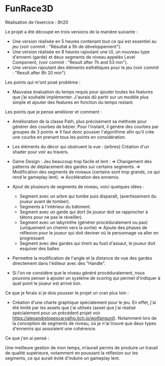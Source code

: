 # FunRace3D

Réalisation de l’exercice : 8h20 

Le projet a été découpé en trois versions de la manière suivante : 
 - Une version réalisée en 5 heures contenant tout ce qui est essentiel au jeu (voir commit : "Résultat a 5h de développement"). 
 - Une version réalisée en 8 heures rajoutant une UI, un nouveau type d'ennemi (garde) et deux segments de niveau appelés Level Component, (voir commit : "Result after 7h and 53 min").
 - Une version rajoutant des éléments esthétiques pour le jeu (voir commit : "Result after 8h 20 min").
 
Les points qui m'ont posé problème : 

 - Mauvaise évaluation du temps requis pour ajouter toutes les features que j’ai souhaité implémenter.
   J'aurais dû partir sur un modèle plus simple et ajouter des features en fonction du temps restant.

Les points que je pense améliorer et comment :

 - Amélioration de la classe Path, plus précisément sa méthode pour générer des courbes de bézier. 
   Pour l'instant, il génère des courbes par groupes de 3 points => Il faut donc pousser l'algorithme 
   afin qu'il crée une courbe en prenant tous les points en considération.

 - Les éléments du décor qui obstruent la vue : (arbres)
   Création d'un shader pour voir au travers.
   
 - Game Design :
   Jeu beaucoup trop facile et lent :
	 => Changement des patterns de déplacement des gardes sur certains segments.
	 => Modification des segments de niveaux (certains sont trop grands, ce qui rend le gameplay lent).
	 => Accélération des ennemis.
   
 - Ajout de plusieurs de segments de niveau, voici quelques idées :
    - Segment avec un arbre qui tombe puis disparaît, (avertissement du joueur avant de tomber).
	- Segments à l'intérieur du bâtiment.
	- Segment avec un garde qui dort (le joueur doit se rapprocher à tâtons pour ne pas le réveiller).
	- Segment avec un labyrinthe (générer procéduralement ou pas) (uniquement un chemin vers la sortie)
	   => Ajoute des phases de réflexion pour le joueur qui doit deviner où le personnage va aller en progressant
	- Segment avec des gardes qui tirent au fusil d'assaut, le joueur doit esquiver des balles
	
 - Permettre la modification de l'angle et la distance de vue des gardes directement dans l'éditeur avec des "Handle".
	
 - Si l'on ne considère que le niveau généré procéduralement, nous pouvons penser à ajouter un système 
   de scoring qui permet d'indiquer à quel point le joueur est arrivé loin.
 
Ce que je ferais si je dois pousser le projet un cran plus loin :

 - Création d'une charte graphique spécialement pour le jeu. En effet, j'ai été limité par les assets que j'ai 
   utilisés (asset que j'ai réalisé spécialement pour un précédent projet voir https://alexandrelopescarvalho.itch.io/wolfangurd). 
   Notamment lors de la conception de segments de niveau, où je n'ai trouvé que deux types d'ennemis qui assuraient une cohérence.

Ce que j'en ai pensé :

Une meilleure gestion de mon temps, m’aurait permis de produire un travail de qualité supérieure, notamment 
en poussant la réflexion sur les segments, ce qui aurait évité d'induire un gameplay lent.